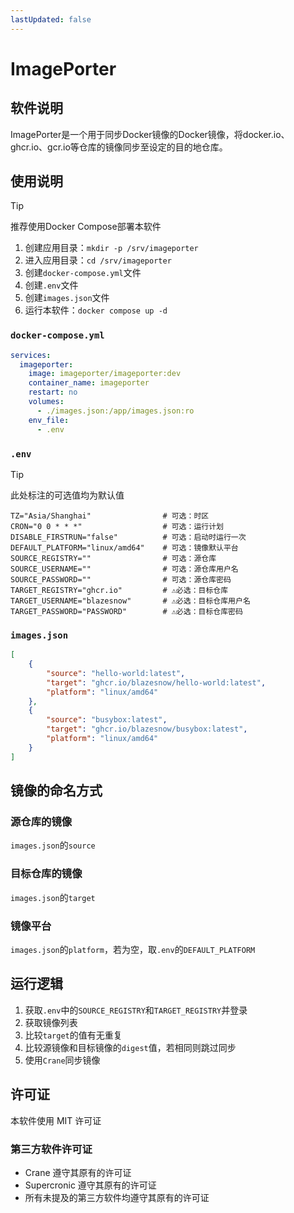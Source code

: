 ```yaml
---
lastUpdated: false
---
```


# ImagePorter

## 软件说明

ImagePorter是一个用于同步Docker镜像的Docker镜像，将docker.io、ghcr.io、gcr.io等仓库的镜像同步至设定的目的地仓库。

## 使用说明

> [!TIP]
> 推荐使用Docker Compose部署本软件

1. 创建应用目录：`mkdir -p /srv/imageporter`
2. 进入应用目录：`cd /srv/imageporter`
3. 创建`docker-compose.yml`文件
4. 创建`.env`文件
5. 创建`images.json`文件
6. 运行本软件：`docker compose up -d`

### `docker-compose.yml`

```yml
services:
  imageporter:
    image: imageporter/imageporter:dev
    container_name: imageporter
    restart: no
    volumes:
      - ./images.json:/app/images.json:ro
    env_file:
      - .env
```

### `.env`

> [!TIP]
> 此处标注的可选值均为默认值

```env
TZ="Asia/Shanghai"                # 可选：时区
CRON="0 0 * * *"                  # 可选：运行计划
DISABLE_FIRSTRUN="false"          # 可选：启动时运行一次
DEFAULT_PLATFORM="linux/amd64"    # 可选：镜像默认平台
SOURCE_REGISTRY=""                # 可选：源仓库
SOURCE_USERNAME=""                # 可选：源仓库用户名
SOURCE_PASSWORD=""                # 可选：源仓库密码
TARGET_REGISTRY="ghcr.io"         # ⚠️必选：目标仓库
TARGET_USERNAME="blazesnow"       # ⚠️必选：目标仓库用户名
TARGET_PASSWORD="PASSWORD"        # ⚠️必选：目标仓库密码
```

### `images.json`

```json
[
    {
        "source": "hello-world:latest",
        "target": "ghcr.io/blazesnow/hello-world:latest",
        "platform": "linux/amd64"
    },
    {
        "source": "busybox:latest",
        "target": "ghcr.io/blazesnow/busybox:latest",
        "platform": "linux/amd64"
    }
]
```

## 镜像的命名方式

### 源仓库的镜像

`images.json`的`source`

### 目标仓库的镜像

`images.json`的`target`

### 镜像平台

`images.json`的`platform`，若为空，取`.env`的`DEFAULT_PLATFORM`

## 运行逻辑

1. 获取`.env`中的`SOURCE_REGISTRY`和`TARGET_REGISTRY`并登录
2. 获取镜像列表
3. 比较`target`的值有无重复
4. 比较源镜像和目标镜像的`digest`值，若相同则跳过同步
5. 使用`Crane`同步镜像

## 许可证

本软件使用 MIT 许可证

### 第三方软件许可证

- Crane 遵守其原有的许可证
- Supercronic 遵守其原有的许可证
- 所有未提及的第三方软件均遵守其原有的许可证
